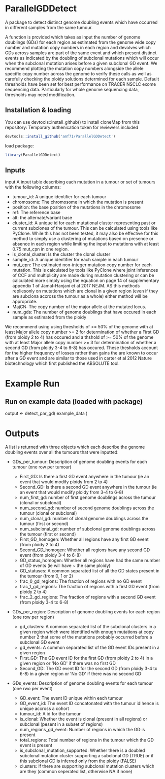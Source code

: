 # ParallelGDDetect
A package to detect distinct genome doubling events which have occurred in different samples from the same tumour.

A function is provided which takes as input the number of genome doublings (GDs) for each region as estimated from the genome
wide copy number and mutation copy numbers in each region and devolves which GDs across samples are part of
the same event and which present distinct events as indicated by the doubling of subclonal mutations which
will occur when the subclonal mutation arises before a given subclonal GD event. We recommend plotting the mutation
copy numbers alongside the allele specific copy number across the genome to verify these calls as well as carefully
checking the ploidy solutions determined for each sample. Default thresholds have been set for best performance
on TRACER NSCLC exome sequencing data. Particularly for whole genome sequencing data, thresholds
may need modification.

## Installation & loading

You can use devtools::install_github() to install cloneMap from this repository:
Temporary authenication token for reviewers included

```R
devtools::install_github('amf71/ParallelGDDetect')
```

load package:

```R
library(ParallelGDDetect)
```

## Inputs

input A input table describing each mutation in a tumour or set of tumours with the following columns:
* tumour_id: A unique identifier for each tumour
* chromosome: The chromosome in which the mutation is present
* position: the base position of the mutations in the chromosome
* ref: The reference base
* alt: the alternate/variant base
* cluster_id: A unique id for each mutational cluster representing past or current subclones of the tumour. This can be calculated using tools like PyClone. While this has not been tested, it may also be effective for this method to simply use a clustering of mutations based on presence or absence in each region while limiting the input to mutations with at least 0.75 mut_cpn in one region.
* is_clonal_cluster: Is the cluster the clonal cluster
* sample_id: A unique identifier for each sample in each tumour
* mut_cpn: The estimated non-integer mutation copy number for each mutation. This is calculated by tools like PyClone where joint inferences of CCF and multiplicity are made during mutation clustering or can be calculated more simply using the equation on page 14 of supplementary appendix 1 of Jamal-Hanjani et al 2017 NEJM. AS this methods repliesonly on mutations which are clonal in a given region (even if they are subclona accross the tumour as a whole)
either method will be appropriate.
* MajCN: The copy number of the major allele at the mutated locus.
* num_gds: The number of genome doublings that have occured in each sample as estimated from the ploidy

We recommend using using thresholds of >= 50% of the genome with at least Major allele copy number >= 2 for determination of whether a First GD (from ploidy 2 to 4) has occured and a thshold of >= 50% of the genome with at least Major allele copy number >= 3 for determination of whether a seocnd GD (from ploidy 3-4 to 6-8) has occured. These thesholds account for the higher frequency of losses rather than gains the are known to occur after a GD event and are similar to those used in carter et al 2012 Nature biotechnology which first published the ABSOLUTE tool. 

# Example Run
## Run on example data (loaded with package)
output <- detect_par_gd( example_data )

# Outputs

A list is returned with three objects which each describe the genome doubling events over all the tumours that were inputted:
* GDs_per_tumour: Description of genome doubling events for each tumour (one row per tumour)
  * First_GD: Is there a first GD event anywhere in the tumour (ie an event that would modify ploidy from 2 to 4)
  * Second_GD: Is there a second GD event anywhere in the tumour (ie an event that would modify ploidy from 3-4 to 6-8)
  * num_first_gd: number of first genome doublings across the tumour (clonal or subclonal)
  * num_second_gd: number of second genome doublings across the tumour (clonal or subclonal)
  * num_clonal_gd: number of clonal genome doublings across the tumour (first or second)
  * num_subclonal_gd: number of subclonal genome doublings across the tumour (first or second)
  * First_GD_homogen: Whether all regions have any first GD event (from ploidy 2 to 4) 
  * Second_GD_homogen: Whether all regions have any second GD event (from ploidy 3-4 to 6-8) 
  * GD_status_homogen: Whether all regions have had the same number of GD events (ie will have ~ the same ploidy)
  * GD_statuses: A common separated list of all the GD states present in the tumour (from 0, 1 or 2)
  * frac_0_gd_regions: The fraction of regions with no GD event
  * frac_1_gd_regions:  The fraction of regions with a first GD event (from ploidy 2 to 4)
  * frac_2_gd_regions:   The fraction of regions with a second GD event (from ploidy 3-4 to 6-8)
   
* GDs_per_region: Description of genome doubling events for each region (one row per region)
  * gd_clusters: A common separated list of the subclonal clusters in a given region which were identified with enough mutations at copy number 2 that some of the mutations probably occurred before a subclonal GD event
  * gd_events: A common separated list of the GD event IDs present in a given region
  * First_GD: The GD event ID for the first GD (from ploidy 2 to 4) in a given region or 'No GD' if there was no first GD 
  * Second_GD: The GD event ID for the second GD (from ploidy 3-4 to 6-8) in a given region or 'No GD' if there was no second GD 

* GDs_events: Description of genome doubling events for each tumour (one rwo per event)
  * GD_event: The event ID unique within each tumour
  * GD_event_id: The event ID concatonated with the tumour id hence is unique accross a cohort
  * tumour_id: A id for the tumour
  * is_clonal: Whether the event is clonal (present in all regions) or subclonal (pesent in a subset of regions)
  * num_regions_gd_event: Number of regions in which the GD is present
  * total_regions: Total number of regions in the tumour which the GD event is present
  * is_subclonal_mutation_supported: Whether there is a doubled subclonal mutation cluster supporting a subclonal GD (TRUE) or if this subclonal GD is inferred only from the ploidy (FALSE)
  * clusters: If there are supporting subclonal mutation clusters which are they (common seperated list, otherwise NA if none)
